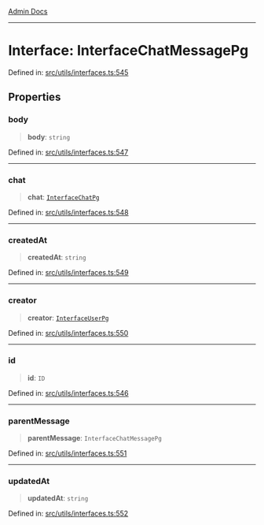 [Admin Docs](/)

***

# Interface: InterfaceChatMessagePg

Defined in: [src/utils/interfaces.ts:545](https://github.com/PalisadoesFoundation/talawa-admin/blob/main/src/utils/interfaces.ts#L545)

## Properties

### body

> **body**: `string`

Defined in: [src/utils/interfaces.ts:547](https://github.com/PalisadoesFoundation/talawa-admin/blob/main/src/utils/interfaces.ts#L547)

***

### chat

> **chat**: [`InterfaceChatPg`](InterfaceChatPg.md)

Defined in: [src/utils/interfaces.ts:548](https://github.com/PalisadoesFoundation/talawa-admin/blob/main/src/utils/interfaces.ts#L548)

***

### createdAt

> **createdAt**: `string`

Defined in: [src/utils/interfaces.ts:549](https://github.com/PalisadoesFoundation/talawa-admin/blob/main/src/utils/interfaces.ts#L549)

***

### creator

> **creator**: [`InterfaceUserPg`](InterfaceUserPg.md)

Defined in: [src/utils/interfaces.ts:550](https://github.com/PalisadoesFoundation/talawa-admin/blob/main/src/utils/interfaces.ts#L550)

***

### id

> **id**: `ID`

Defined in: [src/utils/interfaces.ts:546](https://github.com/PalisadoesFoundation/talawa-admin/blob/main/src/utils/interfaces.ts#L546)

***

### parentMessage

> **parentMessage**: `InterfaceChatMessagePg`

Defined in: [src/utils/interfaces.ts:551](https://github.com/PalisadoesFoundation/talawa-admin/blob/main/src/utils/interfaces.ts#L551)

***

### updatedAt

> **updatedAt**: `string`

Defined in: [src/utils/interfaces.ts:552](https://github.com/PalisadoesFoundation/talawa-admin/blob/main/src/utils/interfaces.ts#L552)
